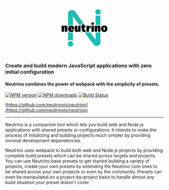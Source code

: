 <h1><p align="center"><img src="assets/logo.png" height="150"></p></h1>

<h3>Create and build modern JavaScript applications with zero initial configuration</h3>
<h4>Neutrino combines the power of webpack with the simplicity of presets.</h4>

[![NPM version][npm-image]][npm-url]
[![NPM downloads][npm-downloads]][npm-url]
[![Build Status][travis-image]][travis-url]

[https://github.com/neutrinojs/neutrino](https://github.com/neutrinojs/neutrino)

---

Neutrino is a companion tool which lets you build web and Node.js applications with shared presets or configurations. 
It intends to make the process of initializing and building projects much simpler by providing minimal development
dependencies.

Neutrino uses webpack to build both web and Node.js projects by providing complete build presets which can be shared
across targets and projects. You can use Neutrino base presets to get started building a variety of projects, create
your own presets by extending the Neutrino core ones to be shared across your own projects or even by the community.
Presets can even be manipulated on a project-by-project basis to handle almost any build situation your preset doesn't
cover.

[npm-image]: https://img.shields.io/npm/v/neutrino.svg
[npm-downloads]: https://img.shields.io/npm/dt/neutrino.svg
[npm-url]: https://www.npmjs.com/package/neutrino
[travis-image]: https://api.travis-ci.org/neutrinojs/neutrino.svg?branch=master
[travis-url]: https://travis-ci.org/neutrinojs/neutrino
